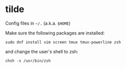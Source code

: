 # tilde
Config files in `~/.` (a.k.a. `$HOME`)

Make sure the following packages are installed:

    sudo dnf install vim screen tmux tmux-powerline zsh

and change the user's shell to zsh:

    chsh -s /usr/bin/zsh
